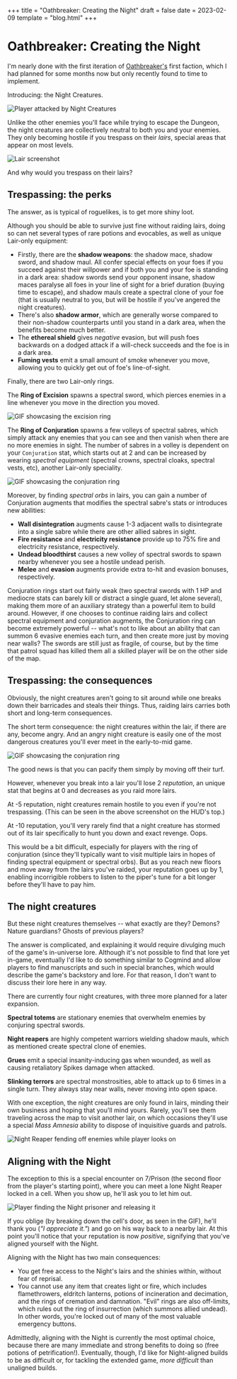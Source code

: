 +++
title = "Oathbreaker: Creating the Night"
draft = false
date = 2023-02-09
template = "blog.html"
+++

# Oathbreaker: Creating the Night

I'm nearly done with the first iteration of
[Oathbreaker's](https://github.com/kiedtl/roguelike) first faction, which I had
planned for some months now but only recently found to time to implement.

Introducing: the Night Creatures.

![Player attacked by Night Creatures](//tilde.team/~kiedtl/images/rl/night/running-harried-by-nc.png)

Unlike the other enemies you'll face while trying to escape the Dungeon, the
night creatures are collectively neutral to both you and your enemies. They only
becoming hostile if you trespass on their *lairs*, special areas that appear on
most levels.

![Lair screenshot](//tilde.team/~kiedtl/images/rl/night/lair.png)

And why would you trespass on their lairs?

## Trespassing: the perks

The answer, as is typical of roguelikes, is to get more shiny loot.

Although you should be able to survive just fine without raiding lairs, doing so
can net several types of rare potions and evocables, as well as unique Lair-only
equipment:

- Firstly, there are the **shadow weapons**: the shadow mace, shadow sword, and
  shadow maul. All confer special effects on your foes if you succeed against
  their willpower and if both you and your foe is standing in a dark area:
  shadow swords send your opponent insane, shadow maces paralyse all foes in
  your line of sight for a brief duration (buying time to escape), and shadow
  mauls create a spectral clone of your foe (that is usually neutral to you, but
  will be hostile if you've angered the night creatures).
- There's also **shadow armor**, which are generally worse compared to their
  non-shadow counterparts until you stand in a dark area, when the benefits
  become much better.
- The **ethereal shield** gives *negative* evasion, but will push foes backwards
  on a dodged attack if a will-check succeeds and the foe is in a dark area.
- **Fuming vests** emit a small amount of smoke whenever you move, allowing you
  to quickly get out of foe's line-of-sight.

Finally, there are two Lair-only rings.

The **Ring of Excision** spawns a spectral sword, which pierces enemies in a line
whenever you move in the direction you moved.

![GIF showcasing the excision ring](//tilde.team/~kiedtl/images/rl/night/excision.gif)

The **Ring of Conjuration** spawns a few volleys of spectral sabres, which simply
attack any enemies that you can see and then vanish when there are no more
enemies in sight. The number of sabres in a volley is dependent on your
`Conjuration` stat, which starts out at 2 and can be increased by wearing
*spectral equipment* (spectral crowns, spectral cloaks, spectral vests, etc),
another Lair-only speciality.

![GIF showcasing the conjuration ring](//tilde.team/~kiedtl/images/rl/night/conjuration.gif)

Moreover, by finding *spectral orbs* in lairs, you can gain a number of
Conjuration augments that modifies the spectral sabre's stats or introduces new
abilities:

- **Wall disintegration** augments cause 1-3 adjacent walls to disintegrate into
  a single sabre while there are other allied sabres in sight.
- **Fire resistance** and **electricity resistance** provide up to 75% fire and
  electricity resistance, respectively.
- **Undead bloodthirst** causes a new volley of spectral swords to spawn nearby
  whenever you see a hostile undead perish.
- **Melee** and **evasion** augments provide extra to-hit and evasion bonuses,
  respectively.

Conjuration rings start out fairly weak (two spectral swords with 1 HP and
mediocre stats can barely kill or distract a single guard, let alone several),
making them more of an auxiliary strategy than a powerful item to build around.
However, if one chooses to continue raiding lairs and collect spectral equipment
and conjuration augments, the Conjuration ring can become extremely powerful --
what's not to like about an ability that can summon 6 evasive enemies each turn,
and then create more just by moving near walls? The swords are still just as
fragile, of course, but by the time that patrol squad has killed them all a
skilled player will be on the other side of the map.

## Trespassing: the consequences

Obviously, the night creatures aren't going to sit around while one breaks down
their barricades and steals their things. Thus, raiding lairs carries both short
and long-term consequences.

The short term consequence: the night creatures within the lair, if there are
any, become angry. And an angry night creature is easily one of the most
dangerous creatures you'll ever meet in the early-to-mid game.

![GIF showcasing the conjuration ring](//tilde.team/~kiedtl/images/rl/night/death.png)

The good news is that you can pacify them simply by moving off their turf.

However, whenever you break into a lair you'll lose 2 *reputation*, an unique
stat that begins at 0 and decreases as you raid more lairs.

At -5 reputation, night creatures remain hostile to you even if you're not
trespassing. (This can be seen in the above screenshot on the HUD's top.)

At -10 reputation, you'll very rarely find that a night creature has stormed out
of its lair specifically to hunt you down and exact revenge. Oops.

This would be a bit difficult, especially for players with the ring of
conjuration (since they'll typically want to visit multiple lairs in hopes of
finding spectral equipment or spectral orbs). But as you reach new floors and
move away from the lairs you've raided, your reputation goes up by 1, enabling
incorrigible robbers to listen to the piper's tune for a bit longer before
they'll have to pay him.

## The night creatures

But these night creatures themselves -- what exactly are they? Demons? Nature
guardians? Ghosts of previous players?

The answer is complicated, and explaining it would require divulging much of the
game's in-universe lore. Although it's not possible to find that lore yet
in-game, eventually I'd like to do something similar to Cogmind and allow
players to find manuscripts and such in special branches, which would describe
the game's backstory and lore. For that reason, I don't want to discuss their
lore here in any way.

There are currently four night creatures, with three more planned for a later
expansion.

**Spectral totems** are stationary enemies that overwhelm enemies by conjuring
spectral swords.

**Night reapers** are highly competent warriors wielding shadow mauls, which as
mentioned create spectral clone of enemies.

**Grues** emit a special insanity-inducing gas when wounded, as well as causing
retaliatory Spikes damage when attacked.

**Slinking terrors** are spectral monstrosities, able to attack up to 6 times in
a single turn. They always stay near walls, never moving into open space.

With one exception, the night creatures are only found in lairs, minding their
own business and hoping that you'll mind yours. Rarely, you'll see them
traveling across the map to visit another lair, on which occasions they'll use a
special *Mass Amnesia* ability to dispose of inquisitive guards and patrols.

![Night Reaper fending off enemies while player looks on](//tilde.team/~kiedtl/images/rl/night/amnesia.gif)

## Aligning with the Night

The exception to this is a special encounter on 7/Prison (the second floor from
the player's starting point), where you can meet a lone Night Reaper locked in a
cell. When you show up, he'll ask you to let him out.

![Player finding the Night prisoner and releasing it](//tilde.team/~kiedtl/images/rl/night/prisoner.gif)

If you oblige (by breaking down the cell's door, as seen in the GIF), he'll
thank you (*"I appreciate it."*) and go on his way back to a nearby lair. At
this point you'll notice that your reputation is now *positive*, signifying that
you've aligned yourself with the Night.

Aligning with the Night has two main consequences:

- You get free access to the Night's lairs and the shinies within, without fear
  of reprisal.
- You cannot use any item that creates light or fire, which includes
  flamethrowers, eldritch lanterns, potions of incineration and decimation, and
  the rings of cremation and damnation. "Evil" rings are also off-limits, which
  rules out the ring of insurrection (which summons allied undead). In other
  words, you're locked out of many of the most valuable emergency buttons.

Admittedly, aligning with the Night is currently the most optimal choice,
because there are many immediate and strong benefits to doing so (free potions
of petrification!). Eventually, though, I'd like for Night-aligned builds to be
as difficult or, for tackling the extended game, *more difficult* than unaligned
builds.
